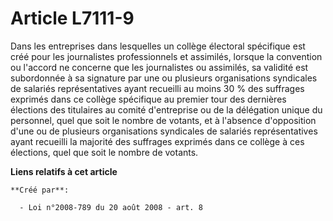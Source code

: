 # Article L7111-9

Dans les entreprises dans lesquelles un collège électoral spécifique est créé pour les journalistes professionnels et
assimilés, lorsque la convention ou l'accord ne concerne que les journalistes ou assimilés, sa validité est subordonnée à sa
signature par une ou plusieurs organisations syndicales de salariés représentatives ayant recueilli au moins 30 % des
suffrages exprimés dans ce collège spécifique au premier tour des dernières élections des titulaires au comité d'entreprise
ou de la délégation unique du personnel, quel que soit le nombre de votants, et à l'absence d'opposition d'une ou de
plusieurs organisations syndicales de salariés représentatives ayant recueilli la majorité des suffrages exprimés dans ce
collège à ces élections, quel que soit le nombre de votants.

**Liens relatifs à cet article**

	**Créé par**:

	  - Loi n°2008-789 du 20 août 2008 - art. 8
